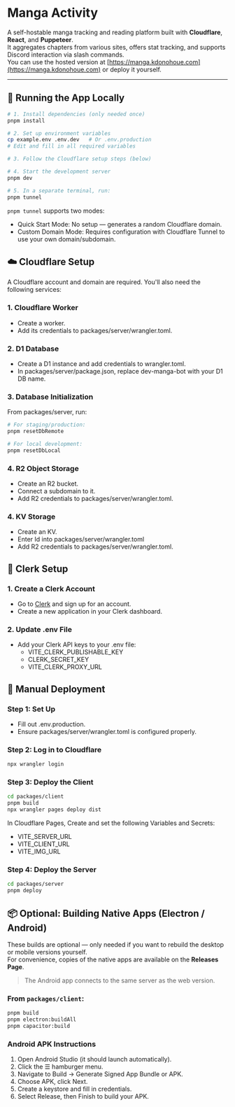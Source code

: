 # Manga Activity

A self-hostable manga tracking and reading platform built with **Cloudflare**, **React**, and **Puppeteer**.  
It aggregates chapters from various sites, offers stat tracking, and supports Discord interaction via slash commands.  
You can use the hosted version at [https://manga.kdonohoue.com](https://manga.kdonohoue.com) or deploy it yourself.

---

## 🧪 Running the App Locally

```sh
# 1. Install dependencies (only needed once)
pnpm install

# 2. Set up environment variables
cp example.env .env.dev   # Or .env.production
# Edit and fill in all required variables

# 3. Follow the Cloudflare setup steps (below)

# 4. Start the development server
pnpm dev

# 5. In a separate terminal, run:
pnpm tunnel

```

`pnpm tunnel` supports two modes:
 - Quick Start Mode: No setup — generates a random Cloudflare domain.
 - Custom Domain Mode: Requires configuration with Cloudflare Tunnel to use your own domain/subdomain.

## ☁️ Cloudflare Setup
A Cloudflare account and domain are required. You'll also need the following services:
### 1. Cloudflare Worker
 - Create a worker.
 - Add its credentials to packages/server/wrangler.toml.
### 2. D1 Database
 - Create a D1 instance and add credentials to wrangler.toml.
 - In packages/server/package.json, replace dev-manga-bot with your D1 DB name. 
### 3. Database Initialization
From packages/server, run:

```sh
# For staging/production:
pnpm resetDbRemote

# For local development:
pnpm resetDbLocal
```
### 4. R2 Object Storage
 - Create an R2 bucket.
 - Connect a subdomain to it.
 - Add R2 credentials to packages/server/wrangler.toml.

### 4. KV Storage
 - Create an KV.
 - Enter Id into packages/server/wrangler.toml
 - Add R2 credentials to packages/server/wrangler.toml.

## 🔑 Clerk Setup
### 1. Create a Clerk Account
 - Go to [Clerk](https://dashboard.clerk.com/sign-in?sign_in_force_redirect_url=https%3A%2F%2Fdashboard.clerk.com%2F&redirect_url=https%3A%2F%2Fclerk.com%2F) and sign up for an account.
 - Create a new application in your Clerk dashboard.
### 2. Update .env File
 - Add your Clerk API keys to your .env file: 
   - VITE_CLERK_PUBLISHABLE_KEY
   - CLERK_SECRET_KEY
   - VITE_CLERK_PROXY_URL

## 🚀 Manual Deployment
### Step 1: Set Up
 - Fill out .env.production.
 - Ensure packages/server/wrangler.toml is configured properly.

### Step 2: Log in to Cloudflare
```sh
npx wrangler login
```
### Step 3: Deploy the Client
```sh
cd packages/client
pnpm build
npx wrangler pages deploy dist
```
In Cloudflare Pages, Create and set the following Variables and Secrets:
 - VITE_SERVER_URL
 - VITE_CLIENT_URL
 - VITE_IMG_URL

### Step 4: Deploy the Server
```sh
cd packages/server
pnpm deploy
```

## 📦 Optional: Building Native Apps (Electron / Android)
These builds are optional — only needed if you want to rebuild the desktop or mobile versions yourself.  
For convenience, copies of the native apps are available on the **Releases Page**.


> The Android app connects to the same server as the web version.

### From `packages/client`:
```sh
pnpm build
pnpm electron:buildAll
pnpm capacitor:build
```
### Android APK Instructions
1. Open Android Studio (it should launch automatically).
2. Click the ☰ hamburger menu.
3. Navigate to Build → Generate Signed App Bundle or APK.
4. Choose APK, click Next.
5. Create a keystore and fill in credentials.
6. Select Release, then Finish to build your APK.

